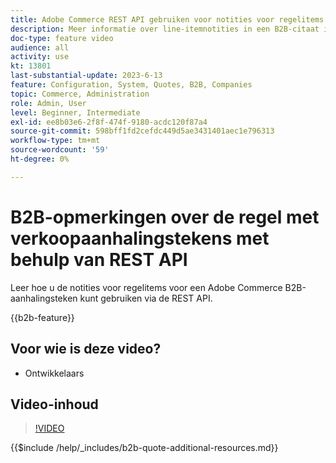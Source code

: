 ```yaml
---
title: Adobe Commerce REST API gebruiken voor notities voor regelitems
description: Meer informatie over line-itemnotities in een B2B-citaat in Adobe Commerce met REST API
doc-type: feature video
audience: all
activity: use
kt: 13801
last-substantial-update: 2023-6-13
feature: Configuration, System, Quotes, B2B, Companies
topic: Commerce, Administration
role: Admin, User
level: Beginner, Intermediate
exl-id: ee8b03e6-2f8f-474f-9180-acdc120f87a4
source-git-commit: 598bff1fd2cefdc449d5ae3431401aec1e796313
workflow-type: tm+mt
source-wordcount: '59'
ht-degree: 0%

---
```


# B2B-opmerkingen over de regel met verkoopaanhalingstekens met behulp van REST API

Leer hoe u de notities voor regelitems voor een Adobe Commerce B2B-aanhalingsteken kunt gebruiken via de REST API.

{{b2b-feature}}

## Voor wie is deze video?

- Ontwikkelaars

## Video-inhoud

>[!VIDEO](https://video.tv.adobe.com/v/3420418?learn=on)

{{$include /help/_includes/b2b-quote-additional-resources.md}}
